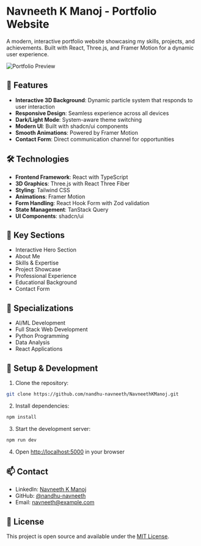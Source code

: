 # Navneeth K Manoj - Portfolio Website

A modern, interactive portfolio website showcasing my skills, projects, and achievements. Built with React, Three.js, and Framer Motion for a dynamic user experience.

![Portfolio Preview](preview.png)

## 🚀 Features

- **Interactive 3D Background**: Dynamic particle system that responds to user interaction
- **Responsive Design**: Seamless experience across all devices
- **Dark/Light Mode**: System-aware theme switching
- **Modern UI**: Built with shadcn/ui components
- **Smooth Animations**: Powered by Framer Motion
- **Contact Form**: Direct communication channel for opportunities

## 🛠️ Technologies

- **Frontend Framework**: React with TypeScript
- **3D Graphics**: Three.js with React Three Fiber
- **Styling**: Tailwind CSS
- **Animations**: Framer Motion
- **Form Handling**: React Hook Form with Zod validation
- **State Management**: TanStack Query
- **UI Components**: shadcn/ui

## 🌟 Key Sections

- Interactive Hero Section
- About Me
- Skills & Expertise
- Project Showcase
- Professional Experience
- Educational Background
- Contact Form

## 🎯 Specializations

- AI/ML Development
- Full Stack Web Development
- Python Programming
- Data Analysis
- React Applications

## 🔧 Setup & Development

1. Clone the repository:
```bash
git clone https://github.com/nandhu-navneeth/NavneethKManoj.git
```

2. Install dependencies:
```bash
npm install
```

3. Start the development server:
```bash
npm run dev
```

4. Open [http://localhost:5000](http://localhost:5000) in your browser

## 📫 Contact

- LinkedIn: [Navneeth K Manoj](https://linkedin.com/in/navneeth)
- GitHub: [@nandhu-navneeth](https://github.com/nandhu-navneeth)
- Email: navneeth@example.com

## 📝 License

This project is open source and available under the [MIT License](LICENSE).
